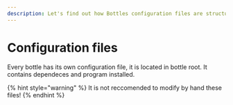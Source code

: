```yaml
---
description: Let's find out how Bottles configuration files are structured.
---
```


# Configuration files

Every bottle has its own configuration file, it is located in bottle root. 
It contains dependeces and program installed.

{% hint style="warning" %}
It is not reccomended to modify by hand these files!
{% endhint %}
